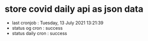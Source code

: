 # store covid daily api as json data

- last cronjob : Tuesday, 13 July 2021 13:21:39
- status og cron : success
- status daily cron : success
      
      